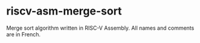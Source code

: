 # riscv-asm-merge-sort

Merge sort algorithm written in RISC-V Assembly.
All names and comments are in French.
